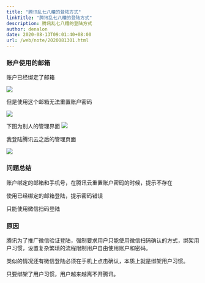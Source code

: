 ```yaml
---
title: "腾讯乱七八糟的登陆方式"
linkTitle: "腾讯乱七八糟的登陆方式"
description: 腾讯乱七八糟的登陆方式
author: denalon
date: 2020-08-13T09:01:40+08:00
url: /web/note/2020081301.html
---
```

### 账户使用的邮箱

账户已经绑定了邮箱 

![](https://base.oribos.city/images/2020/08/2020081304.png) 

但是使用这个邮箱无法重置账户密码

![](https://base.oribos.city/images/2020/08/2020081302.png) 

下图为别人的管理界面
![](https://base.oribos.city/images/2020/08/2020081305.png) 

我登陆腾讯云之后的管理页面

![](https://base.oribos.city/images/2020/08/2020081306.png) 

### 问题总结

账户绑定的邮箱和手机号，在腾讯云重置账户密码的时候，提示不存在

使用已经绑定的邮箱登陆，提示密码错误

只能使用微信扫码登陆

### 原因

腾讯为了推广微信验证登陆，强制要求用户只能使用微信扫码确认的方式，绑架用户习惯，设置复杂繁琐的流程限制用户自由使用账户和密码。

类似的情况还有微信登陆必须在手机上点击确认，本质上就是绑架用户习惯。

只要绑架了用户习惯，用户越来越离不开腾讯。